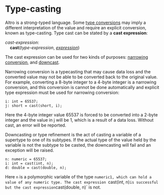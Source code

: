 # Type-casting

Altro is a strong-typed language. Some [type conversions](ConvertibleTypes.md) may imply a different interpretation of the value and require an explicit conversion, known as type-casting. Type cast can be stated by a **cast expression**:

*cast-expression*:<br>
&nbsp;&nbsp;&nbsp;&nbsp;**cast**(*type-expression*, [*expression*](Expression.md))

The cast expression can be used for two kinds of purposes: [narrowing conversion](ConvertibleTypes.md), and [downcast](https://en.wikipedia.org/wiki/Downcasting).  

Narrowing conversion is a typecasting that may cause data loss and the converted value may not be able to be converted back to the original value. For example, converting a 8-byte integer to a 4-byte integer is a narrowing conversion, and this conversion is cannot be done automatically and explicit type expression must be used for narrowing conversion:
```altro
i: int = 65537;
j: short = cast(short, i);
```
Here the 4-byte integer value 65537 is forced to be converted into a 2-byte integer and the value in j will be 1, which is a result of a data loss. Without cast, an error will be reported.

Downcasting or type refinement is the act of casting a variable of a supertype to one of its subtypes. If the actual type of the value held by the variable is not the subtype to be casted, the downcasting will fail and an exception will be raised.
```altro
n: numeric = 65537;
i: int = cast(int, n);
d: double = cast(double, n);
```
Here `n` is a polymorphic variable of the type `numeric1, which can hold a value of any numeric type. The cast expression `cast(int, n)` is successful but the cast expression `cast(double, n)` is not.

